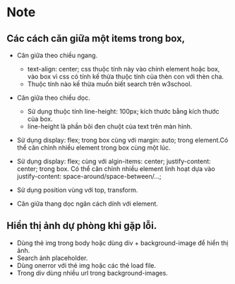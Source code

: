 # Note
## Các cách căn giữa một items trong box,
+ Căn giữa theo chiều ngang.
    + text-align: center; css thuộc tính này vào chính element hoặc box, vào box vì css có tính kế thừa thuộc tính của thèn con với thèn cha.
    + Thuộc tính nào kế thừa muốn biết search trên w3school.

+ Căn giữa theo chiều dọc.
    + Sử dụng thuộc tính line-height: 100px; kích thước bằng kích thước của box.
    + line-height là phần bôi đen chuột của text trên màn hình.

+ Sử  dụng display: flex; trong box cùng với margin: auto; trong element.Có thể căn chỉnh nhiều element trong box cùng một lúc.

+ Sử dụng display: flex; cùng với algin-items: center; justify-content: center; trong box. Có thể căn chỉnh nhiều element linh hoạt dựa vào justify-content: space-around/space-between/...;

+ Sử dụng position vùng với top, transform.
+ Căn giữa thang dọc ngăn cách dính với element.

## Hiển thị ảnh dự phòng khi gặp lỗi. 
+ Dùng thẻ img trong body hoặc dùng div + background-image để  hiển thị ảnh.
+ Search ảnh placeholder.
+ Dùng onerror với thẻ img hoặc các thẻ load file.
+ Trong div dùng nhiều url trong background-images.